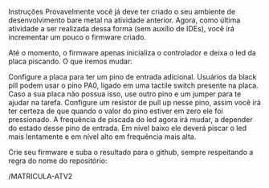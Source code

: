 Instruções
Provavelmente você já deve ter criado o seu ambiente de desenvolvimento bare metal na atividade anterior. Agora, como última atividade a ser realizada dessa forma (sem auxílio de IDEs), você irá incrementar um pouco o firmware criado. 

Até o momento, o firmware apenas inicializa o controlador e deixa o led da placa piscando. O que iremos mudar:

Configure a placa para ter um pino de entrada adicional. Usuários da black pill podem usar o pino PA0, ligado em uma tactile switch presente na placa. Caso a sua placa não possua isso, use outro pino e um jumper para te ajudar na tarefa. Configure um resistor de pull up nesse pino, assim você irá ter certeza de que quando o valor do pino estiver em zero ele foi pressionado.
A frequência de piscada do led agora irá mudar, a depender do estado desse pino de entrada. Em nível baixo ele deverá piscar o led mais lentamente e em nível alto em frequência mais alta.

Crie seu firmware e suba o resultado para o github, sempre respeitando a regra do nome do repositório:

<github>/MATRICULA-ATV2

